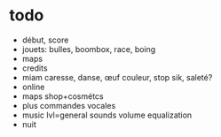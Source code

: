 # todo
- début, score
- jouets: bulles, boombox, race, boing
- maps
- credits
- miam caresse, danse, œuf couleur, stop sik, saleté?
- online
- maps shop+cosmétcs
- plus commandes vocales
- music lvl=general sounds volume equalization
- nuit